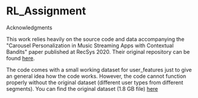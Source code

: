 # RL_Assignment
Acknowledgments

This work relies heavily on the source code and data accompanying the "Carousel Personalization in Music Streaming Apps with Contextual Bandits" paper published at RecSys 2020. Their original repository can be found [here](https://github.com/deezer/carousel_bandits).

The code comes with a small working dataset for user_features just to give an general idea how the code works. However, the code cannot function properly without the original dataset (different user types from different segments). You can find the original dataset (1.8 GB file) [here](https://zenodo.org/record/4048678#.X22w4pMza3J)
